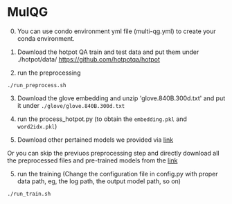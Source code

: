 # MulQG
0. You can use condo environment yml file (multi-qg.yml) to create your conda environment. 

1. Download the hotpot QA train and test data and put them under ./hotpot/data/ https://github.com/hotpotqa/hotpot

2. run the preprocessing 
```console
./run_preprocess.sh
```
3. Download the glove embedding and unzip 'glove.840B.300d.txt' and put it under `./glove/glove.840B.300d.txt`

4. run the process_hotpot.py (to obtain the `embedding.pkl` and `word2idx.pkl`)

5. Download other pertained models we provided via [link](https://drive.google.com/drive/u/2/folders/167ttUA68L9eVPDni3oh1JIc_28dkAW1P)


Or you can skip the previuos preprocessing step and directly download all the preprocessed files and pre-trained models from the [link](https://drive.google.com/drive/u/2/folders/167ttUA68L9eVPDni3oh1JIc_28dkAW1P)

5. run the training  (Change the configuration file in config.py with proper data path, eg, the log path, the output model path, so on)
```console
./run_train.sh 
```